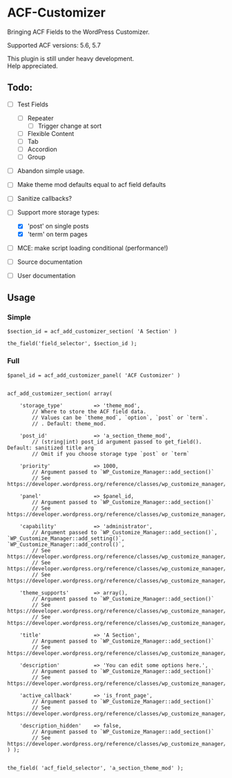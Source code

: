 ACF-Customizer
==============

Bringing ACF Fields to the WordPress Customizer.

Supported ACF versions: 5.6, 5.7

This plugin is still under heavy development.  
Help appreciated.


Todo:
-----
 - [ ] Test Fields
	 - [ ] Repeater
		 - [ ] Trigger change at sort
	 - [ ] Flexible Content
	 - [ ] Tab
	 - [ ] Accordion
	 - [ ] Group
 - [ ] Abandon simple usage.
 - [ ] Make theme mod defaults equal to acf field defaults
 - [ ] Sanitize callbacks?
 - [ ] Support more storage types:
	 - [x] 'post' on single posts
	 - [x] 'term' on term pages
 - [ ] MCE: make script loading conditional (performance!)
 - [ ] Source documentation
 - [ ] User documentation



Usage
-----
### Simple

```
$section_id = acf_add_customizer_section( 'A Section' )

the_field('field_selector', $section_id );
```

### Full
```
$panel_id = acf_add_customizer_panel( 'ACF Customizer' )


acf_add_customizer_section( array(

	'storage_type'			=> 'theme_mod',
		// Where to store the ACF field data.
		// Values can be `theme_mod`, `option`, `post` or `term`.
		// . Default: theme_mod.

	'post_id' 				=> 'a_section_theme_mod',
		// (string|int) post_id argument passed to get_field(). Default: sanitized title arg
		// Omit if you choose storage type `post` or `term`

	'priority'				=> 1000,
		// Argument passed to `WP_Customize_Manager::add_section()`
		// See https://developer.wordpress.org/reference/classes/wp_customize_manager/add_section/

	'panel'					=> $panel_id,
		// Argument passed to `WP_Customize_Manager::add_section()`
		// See https://developer.wordpress.org/reference/classes/wp_customize_manager/add_section/

	'capability'			=> 'administrator',
		// Argument passed to `WP_Customize_Manager::add_section()`, `WP_Customize_Manager::add_setting()`, `WP_Customize_Manager::add_control()`,
		// See https://developer.wordpress.org/reference/classes/wp_customize_manager/add_control/
		// See https://developer.wordpress.org/reference/classes/wp_customize_manager/add_section/
		// See https://developer.wordpress.org/reference/classes/wp_customize_manager/add_setting/

	'theme_supports'		=> array(),
		// Argument passed to `WP_Customize_Manager::add_section()`
		// See https://developer.wordpress.org/reference/classes/wp_customize_manager/add_section/
		// See https://developer.wordpress.org/reference/classes/wp_customize_manager/add_setting/

	'title'					=> 'A Section',
		// Argument passed to `WP_Customize_Manager::add_section()`
		// See https://developer.wordpress.org/reference/classes/wp_customize_manager/add_section/

	'description'			=> 'You can edit some options here.',
		// Argument passed to `WP_Customize_Manager::add_section()`
		// See https://developer.wordpress.org/reference/classes/wp_customize_manager/add_section/

	'active_callback'		=> 'is_front_page',
		// Argument passed to `WP_Customize_Manager::add_section()`
		// See https://developer.wordpress.org/reference/classes/wp_customize_manager/add_section/

	'description_hidden'	=> false,
		// Argument passed to `WP_Customize_Manager::add_section()`
		// See https://developer.wordpress.org/reference/classes/wp_customize_manager/add_section/
) );


the_field( 'acf_field_selector', 'a_section_theme_mod' );

```
